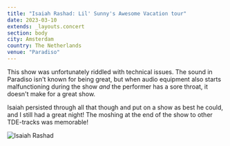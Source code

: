 ```yaml
---
title: "Isaiah Rashad: Lil' Sunny's Awesome Vacation tour"
date: 2023-03-10
extends: _layouts.concert
section: body
city: Amsterdam
country: The Netherlands
venue: "Paradiso"
---
```


This show was unfortunately riddled with technical issues. The sound in Paradiso isn't known for being great, but when
audio equipment also starts malfunctioning during the show _and_ the performer has a sore throat, it doesn't make for
a great show.

Isaiah persisted through all that though and put on a show as best he could, and I still had a great night! The moshing
at the end of the show to other TDE-tracks was memorable!

![Isaiah Rashad](/assets/images/concerts/isaiah-rashad.jpg)


